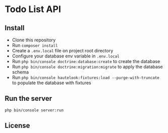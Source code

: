 Todo List API
=============

## Install

- Clone this repository
- Run `composer install`
- Create a `.env.local` file on project root directory
- Configure your database env variable in `.env.local`
- Run `php bin/console doctrine:database:create` to create the database
- Run `php bin/console doctrine:migration:migrate` to apply the database schema
- Run `php bin/console hautelook:fixtures:load --purge-with-truncate` to populate the database with fixtures

## Run the server

`php bin/console server:run`

## License


